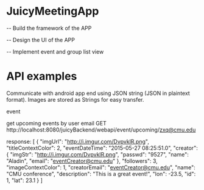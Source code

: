 # JuicyMeetingApp
-- Build the framework of the APP

-- Design the UI of the APP

-- Implement event and group list view

# API examples
Communicate with android app end using JSON string (JSON in plaintext format). Images are stored as Strings for easy transfer.

event

get upcoming events by user email
GET http://localhost:8080/juicyBackend/webapi/event/upcoming/zxq@cmu.edu

response:
[
  {
    "imgUrl": "http://i.imgur.com/DvpvklR.png",
    "titleContextColor": 2,
    "eventDateTime": "2015-05-27 08:25:51.0",
    "creator": {
      "imgStr": "http://i.imgur.com/DvpvklR.png",
      "passwd": "9527",
      "name": "Aladin",
      "email": "eventCreator@cmu.edu"
    },
    "followers": 3,
    "imageContextColor": 1,
    "creatorEmail": "eventCreator@cmu.edu",
    "name": "CMU conference",
    "description": "This is a great event!",
    "lon": -23.5,
    "id": 1,
    "lat": 23.1
  }
]
